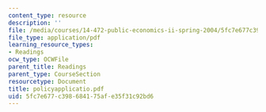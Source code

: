 ```yaml
---
content_type: resource
description: ''
file: /media/courses/14-472-public-economics-ii-spring-2004/5fc7e677c398684175afe35f31c92bd6_policyapplicatio.pdf
file_type: application/pdf
learning_resource_types:
- Readings
ocw_type: OCWFile
parent_title: Readings
parent_type: CourseSection
resourcetype: Document
title: policyapplicatio.pdf
uid: 5fc7e677-c398-6841-75af-e35f31c92bd6
---
```

